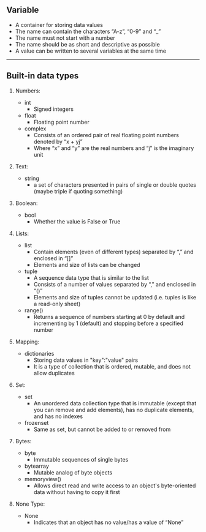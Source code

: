 Variable
--------
- A container for storing data values
- The name can contain the characters “A-z”, “0-9” and “_”
- The name must not start with a number
- The name should be as short and descriptive as possible
- A value can be written to several variables at the same time
---------------------------------------


Built-in data types
-------------------
1. Numbers:
    - int 
      - Signed integers
    - float
      - Floating point number
    - complex 
      - Consists of an ordered pair of real floating point numbers denoted by “x + yj” 
      - Where “x” and “y” are the real numbers and “j” is the imaginary unit

2. Text:
    - string 
      - a set of characters presented in pairs of single or double quotes (maybe triple if quoting something)

3. Boolean:
    - bool 
        - Whether the value is False or True

4. Lists:
    - list
        - Contain elements (even of different types) separated by “,” and enclosed in “[]”
        - Elements and size of lists can be changed
    - tuple
      - A sequence data type that is similar to the list
      - Consists of a number of values separated by “,” and enclosed in “()”
      - Elements and size of tuples cannot be updated (i.e. tuples is like a read-only sheet)
    - range()
      - Returns a sequence of numbers starting at 0 by default and incrementing by 1 (default) and stopping before a specified number

5. Mapping:
    - dictionaries
      - Storing data values in "key":"value" pairs
      - It is a type of collection that is ordered, mutable, and does not allow duplicates

6. Set:
    - set
      - An unordered data collection type that is immutable (except that you can remove and add elements), has no duplicate elements, and has no indexes
    - frozenset
      - Same as set, but cannot be added to or removed from

7. Bytes:
    - byte
      - Immutable sequences of single bytes
    - bytearray
      -  Mutable analog of byte objects
    - memoryview()
      -  Allows direct read and write access to an object's byte-oriented data without having to copy it first

8. None Type:
    - None
      - Indicates that an object has no value/has a value of “None”
